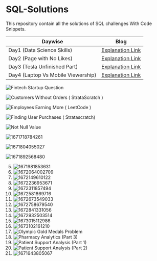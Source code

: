 # SQL-Solutions
 This repository contain all the solutions of SQL challenges With Code Snippets.
 
 
 
 |Daywise| Blog |
|-|-|
|Day1 (Data Science Skills) | [Explanation Link](https://www.linkedin.com/posts/sachintukumar_sql-60daysofcodechallenge-60daysofsql-activity-7011382301850775552-ele8?utm_source=share&utm_medium=member_desktop)
|Day2 (Page with No Likes) | [Explanation Link](https://www.linkedin.com/posts/sachintukumar_60daysofcodechallenge-60daysofsql-30daysofsql-activity-7011696789795827712-OZe4?utm_source=share&utm_medium=member_desktop)
|Day3 (Tesla Unfinished Part) |[Explanation Link](https://www.linkedin.com/posts/sachintukumar_60daysofcodechallenge-60daysofsql-30daysofsql-activity-7012054438768963584-UZzN?utm_source=share&utm_medium=member_desktop)
|Day4 (Laptop Vs Mobile Viewership) | [Explanation Link](https://www.linkedin.com/posts/sachintukumar_60daysofcodechallenge-60daysofsql-30daysofsql-activity-7012425690746646528-1gpI?utm_source=share&utm_medium=member_desktop)
 
 ![Fintech Startup Question](https://user-images.githubusercontent.com/103982094/228803165-415ff305-d8d7-49e2-ba93-1359bf69c74f.png)

 
 

 ![Customers Without Orders ( StrataScratch )](https://user-images.githubusercontent.com/103982094/216073122-8f0345bd-8885-43c5-ae92-ae7da43d00da.png)

![Employees Earning More ( LeetCode )](https://user-images.githubusercontent.com/103982094/215846522-4e2eefdd-bb68-484d-8701-1962870ce45c.png)

![Finding User Purchases ( Stratascratch)](https://user-images.githubusercontent.com/103982094/215505060-122fc84e-8ff3-448c-b7a1-9eecc59fc914.png)


 ![Not Null Value](https://user-images.githubusercontent.com/103982094/214335474-ff7a7c44-1258-4a0c-9b67-1c671814f684.png)
 

 ![1671718784261](https://user-images.githubusercontent.com/103982094/211244667-ba74fdf6-0eb7-41bf-98d0-d4b19b17fcb5.png)
 
 
 ![1671804055027](https://user-images.githubusercontent.com/103982094/211245472-44d7ae14-bf8a-4a77-8797-71d752e969bc.png)
 
 ![1671892568480](https://user-images.githubusercontent.com/103982094/211245731-f857fd36-9182-41bb-9838-d97c5c7f5cfc.png)
 
5. ![1671981853631](https://user-images.githubusercontent.com/103982094/211246010-ea3cf036-1973-4a69-b2da-57ecc51737a3.png)
6. ![1672064002709](https://user-images.githubusercontent.com/103982094/211246142-4e351f42-073e-44cc-92a5-4740513a9658.png)
7. ![1672149610122](https://user-images.githubusercontent.com/103982094/211246300-c5ba8afc-af7f-4294-8e0c-e8b74e83a129.png)
8. ![1672236953671](https://user-images.githubusercontent.com/103982094/211246457-21e2ad05-b3b6-4973-880e-292435a7b68e.png)
9. ![1672311857494](https://user-images.githubusercontent.com/103982094/211246583-6276e42f-e821-4662-9e05-fd9dd453e1a8.png)
10. ![1672581869716](https://user-images.githubusercontent.com/103982094/211246820-6b570b7a-6994-45eb-882a-19c1827f30a0.png)
11. ![1672673549033](https://user-images.githubusercontent.com/103982094/211246988-8b14e934-a74c-4c17-ae03-780029fa8aa6.png)
12. ![1672758679540](https://user-images.githubusercontent.com/103982094/211247089-dbbb54ae-1b4a-42bd-9a84-ecb51e8e1011.png)
13. ![1672841331056](https://user-images.githubusercontent.com/103982094/211247190-45eb7af2-e3db-49dc-907f-e30993ad98d2.png)
14. ![1672932503514](https://user-images.githubusercontent.com/103982094/211247284-193531ef-1757-4155-a048-ec0b5cdfe0d4.png)
15. ![1673015112986](https://user-images.githubusercontent.com/103982094/211247544-478f35c3-4d27-4be7-bc2a-89e76cb8850a.png)
16. ![1673102161210](https://user-images.githubusercontent.com/103982094/211247853-1aa42151-0725-4ce6-8972-97c8512e5e5c.png)
17. ![Olympic Gold Medals Problem](https://user-images.githubusercontent.com/103982094/211247985-7d15da7b-820f-4615-810b-bd317f3acc13.png)
18. ![Pharmacy Analytics (Part 3)](https://user-images.githubusercontent.com/103982094/212479983-25b73f7c-e94c-4001-a07d-114a681efb8f.png)
19. ![Patient Support Analysis (Part 1)](https://user-images.githubusercontent.com/103982094/212526753-c569a12a-38e9-4301-8325-152fb13800b6.png)
20. ![Patient Support Analysis (Part 2)](https://user-images.githubusercontent.com/103982094/212908833-4e74ead0-feb2-4bbd-a0b9-70ce925d173f.png)
21. ![1671643805067](https://user-images.githubusercontent.com/103982094/211244158-c8a83e05-a83b-43e8-b94e-e7c1757fc838.png)


 
